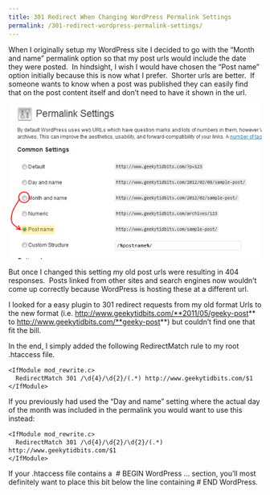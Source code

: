 ```yaml
---
title: 301 Redirect When Changing WordPress Permalink Settings
permalink: /301-redirect-wordpress-permalink-settings/
---
```


When I originally setup my WordPress site I decided to go with the &#8220;Month and name&#8221; permalink option so that my post urls would include the date they were posted.  In hindsight, I wish I would have chosen the &#8220;Post name&#8221; option initially because this is now what I prefer.  Shorter urls are better.  If someone wants to know when a post was published they can easily find that on the post content itself and don&#8217;t need to have it shown in the url.

![permalinks settings](permalinks_settings.png)

But once I changed this setting my old post urls were resulting in 404 responses.  Posts linked from other sites and search engines now wouldn&#8217;t come up correctly because WordPress is hosting these at a different url.

I looked for a easy plugin to 301 redirect requests from my old format Urls to the new format (i.e. http://www.geekytidbits.com/**2011/05/geeky-post** to http://www.geekytidbits.com/**geeky-post**) but couldn&#8217;t find one that fit the bill.

In the end, I simply added the following RedirectMatch rule to my root .htaccess file.

```
<IfModule mod_rewrite.c>
  RedirectMatch 301 /\d{4}/\d{2}/(.*) http://www.geekytidbits.com/$1
</IfModule>
```

If you previously had used the &#8220;Day and name&#8221; setting where the actual day of the month was included in the permalink you would want to use this instead:

```
<IfModule mod_rewrite.c>
  RedirectMatch 301 /\d{4}/\d{2}/\d{2}/(.*) http://www.geekytidbits.com/$1
</IfModule>
```

If your .htaccess file contains a  # BEGIN WordPress &#8230; section, you&#8217;ll most definitely want to place this bit below the line containing # END WordPress.

